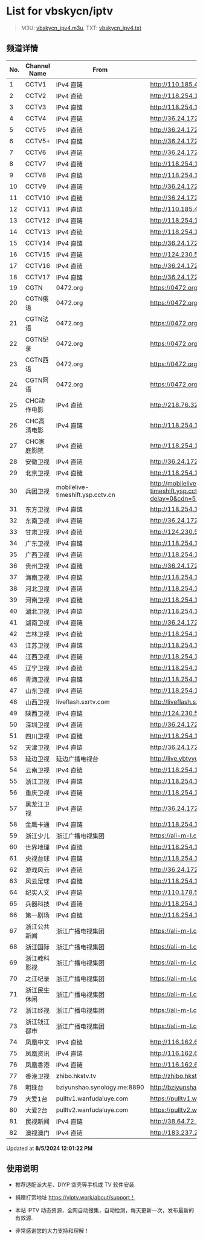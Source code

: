 # List for **vbskycn/iptv**

> M3U: [vbskycn_ipv4.m3u](./vbskycn_ipv4.m3u ), TXT: [vbskycn_ipv4.txt](./txt/vbskycn_ipv4.txt )

## 频道详情

| No. | Channel Name | From | Source |
| --- | ------------ | ---- | ------ |
| 1 | CCTV1 | IPv4 直链 | <http://110.185.42.110:8688/udp/239.93.0.184:5140> |
| 2 | CCTV2 | IPv4 直链 | <http://118.254.158.78:8888/udp/239.76.246.152:1234> |
| 3 | CCTV3 | IPv4 直链 | <http://118.254.158.78:8888/udp/239.76.246.153:1234> |
| 4 | CCTV4 | IPv4 直链 | <http://36.24.172.32:8888/udp/233.50.200.101:5140> |
| 5 | CCTV5 | IPv4 直链 | <http://36.24.172.32:8888/udp/233.50.200.108:5140> |
| 6 | CCTV5+ | IPv4 直链 | <http://36.24.172.32:8888/udp/233.50.201.220:5140> |
| 7 | CCTV6 | IPv4 直链 | <http://36.24.172.32:8888/udp/233.50.200.109:5140> |
| 8 | CCTV7 | IPv4 直链 | <http://118.254.158.78:8888/udp/239.76.246.157:1234> |
| 9 | CCTV8 | IPv4 直链 | <http://118.254.158.78:8888/udp/239.76.246.158:1234> |
| 10 | CCTV9 | IPv4 直链 | <http://36.24.172.32:8888/udp/233.50.200.23:5140> |
| 11 | CCTV10 | IPv4 直链 | <http://36.24.172.32:8888/udp/233.50.200.22:5140> |
| 12 | CCTV11 | IPv4 直链 | <http://110.185.42.110:8688/udp/239.93.0.102:5140> |
| 13 | CCTV12 | IPv4 直链 | <http://118.254.158.78:8888/udp/239.76.246.162:1234> |
| 14 | CCTV13 | IPv4 直链 | <http://118.254.158.78:8888/udp/239.76.246.93:1234> |
| 15 | CCTV14 | IPv4 直链 | <http://36.24.172.32:8888/udp/233.50.200.103:5140> |
| 16 | CCTV15 | IPv4 直链 | <http://124.230.56.89:55555/udp/239.76.245.252:1234> |
| 17 | CCTV16 | IPv4 直链 | <http://36.24.172.32:8888/udp/233.50.200.112:5140> |
| 18 | CCTV17 | IPv4 直链 | <http://36.24.172.32:8888/udp/233.50.200.113:5140> |
| 19 | CGTN | 0472.org | <https://0472.org/hls/cgtn.m3u8> |
| 20 | CGTN俄语 | 0472.org | <https://0472.org/hls/cgtne.m3u8> |
| 21 | CGTN法语 | 0472.org | <https://0472.org/hls/cgtnf.m3u8> |
| 22 | CGTN纪录 | 0472.org | <https://0472.org/hls/cgtnd.m3u8> |
| 23 | CGTN西语 | 0472.org | <https://0472.org/hls/cgtnx.m3u8> |
| 24 | CGTN阿语 | 0472.org | <https://0472.org/hls/cgtna.m3u8> |
| 25 | CHC动作电影 | IPv4 直链 | <http://218.76.32.193:9901/tsfile/live/1020_1.m3u8> |
| 26 | CHC高清电影 | IPv4 直链 | <http://118.254.158.78:8888/udp/239.76.245.242:1234> |
| 27 | CHC家庭影院 | IPv4 直链 | <http://118.254.158.78:8888/udp/239.76.245.241:1234> |
| 28 | 安徽卫视 | IPv4 直链 | <http://36.24.172.32:8888/udp/233.50.200.106:5140> |
| 29 | 北京卫视 | IPv4 直链 | <http://118.254.158.78:8888/udp/239.76.246.184:1234> |
| 30 | 兵团卫视 | mobilelive-timeshift.ysp.cctv.cn | <http://mobilelive-timeshift.ysp.cctv.cn/timeshift/ysp/2022606701/timeshift.m3u8?delay=0&cdn=5202> |
| 31 | 东方卫视 | IPv4 直链 | <http://118.254.158.78:8888/udp/239.76.246.186:1234> |
| 32 | 东南卫视 | IPv4 直链 | <http://36.24.172.32:8888/udp/233.50.201.146:5140> |
| 33 | 甘肃卫视 | IPv4 直链 | <http://124.230.56.89:55555/udp/239.76.246.94:1234> |
| 34 | 广东卫视 | IPv4 直链 | <http://118.254.158.78:8888/udp/239.76.245.189:1234> |
| 35 | 广西卫视 | IPv4 直链 | <http://118.254.158.78:8888/udp/239.76.254.54:9000> |
| 36 | 贵州卫视 | IPv4 直链 | <http://36.24.172.32:8888/udp/233.50.201.142:5140> |
| 37 | 海南卫视 | IPv4 直链 | <http://118.254.158.78:8888/udp/239.76.246.203:1234> |
| 38 | 河北卫视 | IPv4 直链 | <http://118.254.158.78:8888/udp/239.76.245.199:1234> |
| 39 | 河南卫视 | IPv4 直链 | <http://118.254.158.78:8888/udp/239.76.246.202:1234> |
| 40 | 湖北卫视 | IPv4 直链 | <http://118.254.158.78:8888/udp/239.76.246.193:1234> |
| 41 | 湖南卫视 | IPv4 直链 | <http://36.24.172.32:8888/udp/233.50.200.190:5140> |
| 42 | 吉林卫视 | IPv4 直链 | <http://118.254.158.78:8888/udp/239.76.246.201:1234> |
| 43 | 江苏卫视 | IPv4 直链 | <http://118.254.158.78:8888/udp/239.76.246.181:1234> |
| 44 | 江西卫视 | IPv4 直链 | <http://118.254.158.78:8888/udp/239.76.245.225:1234> |
| 45 | 辽宁卫视 | IPv4 直链 | <http://118.254.158.78:8888/udp/239.76.245.197:1234> |
| 46 | 青海卫视 | IPv4 直链 | <http://118.254.158.78:8888/udp/239.76.254.132:9000> |
| 47 | 山东卫视 | IPv4 直链 | <http://118.254.158.78:8888/udp/239.76.246.195:1234> |
| 48 | 山西卫视 | liveflash.sxrtv.com | <http://liveflash.sxrtv.com/live/sxwshd.m3u8?sub_m3u8=true&edge_slice=true> |
| 49 | 陕西卫视 | IPv4 直链 | <http://124.230.56.89:55555/udp/239.76.254.76:9000> |
| 50 | 深圳卫视 | IPv4 直链 | <http://36.24.172.32:8888/udp/233.50.200.188:5140> |
| 51 | 四川卫视 | IPv4 直链 | <http://118.254.158.78:8888/udp/239.76.246.91:1234> |
| 52 | 天津卫视 | IPv4 直链 | <http://36.24.172.32:8888/udp/233.50.200.104:5140> |
| 53 | 延边卫视 | 延边广播电视台 | <http://live.ybtvyun.com/video/s10006-44f040627ca1/index.m3u8> |
| 54 | 云南卫视 | IPv4 直链 | <http://118.254.158.78:8888/udp/239.76.254.60:9000> |
| 55 | 浙江卫视 | IPv4 直链 | <http://118.254.158.78:8888/udp/239.76.246.182:1234> |
| 56 | 重庆卫视 | IPv4 直链 | <http://118.254.158.78:8888/udp/239.76.246.92:1234> |
| 57 | 黑龙江卫视 | IPv4 直链 | <http://36.24.172.32:8888/udp/233.50.200.189:5140> |
| 58 | 金鹰卡通 | IPv4 直链 | <http://118.254.158.78:8888/udp/239.76.245.120:1234> |
| 59 | 浙江少儿 | 浙江广播电视集团 | <https://ali-m-l.cztv.com/channels/lantian/channel008/1080p.m3u8> |
| 60 | 世界地理 | IPv4 直链 | <http://118.254.158.78:8888/udp/239.76.254.57:9000> |
| 61 | 央视台球 | IPv4 直链 | <http://118.254.158.78:8888/udp/239.76.254.58:9000> |
| 62 | 游戏风云 | IPv4 直链 | <http://36.24.172.32:8888/udp/233.50.200.14:5140> |
| 63 | 风云足球 | IPv4 直链 | <http://118.254.158.78:8888/udp/239.76.254.52:9000> |
| 64 | 纪实人文 | IPv4 直链 | <http://110.178.52.143:8082/udp/239.1.1.45:8045> |
| 65 | 兵器科技 | IPv4 直链 | <http://118.254.158.78:8888/udp/239.76.254.59:9000> |
| 66 | 第一剧场 | IPv4 直链 | <http://118.254.158.78:8888/udp/239.76.254.49:9000> |
| 67 | 浙江公共新闻 | 浙江广播电视集团 | <https://ali-m-l.cztv.com/channels/lantian/channel007/1080p.m3u8> |
| 68 | 浙江国际 | 浙江广播电视集团 | <https://ali-m-l.cztv.com/channels/lantian/channel010/1080p.m3u8> |
| 69 | 浙江教科影视 | 浙江广播电视集团 | <https://ali-m-l.cztv.com/channels/lantian/channel004/1080p.m3u8> |
| 70 | 之江纪录 | 浙江广播电视集团 | <https://ali-m-l.cztv.com/channels/lantian/channel012/1080p.m3u8> |
| 71 | 浙江民生休闲 | 浙江广播电视集团 | <https://ali-m-l.cztv.com/channels/lantian/channel006/1080p.m3u8> |
| 72 | 浙江经视 | 浙江广播电视集团 | <https://ali-m-l.cztv.com/channels/lantian/channel003/1080p.m3u8> |
| 73 | 浙江钱江都市 | 浙江广播电视集团 | <https://ali-m-l.cztv.com/channels/lantian/channel002/1080p.m3u8> |
| 74 | 凤凰中文 | IPv4 直链 | <http://116.162.6.192/1.v.smtcdns.net/qctv.fengshows.cn/live/0701pcc72.m3u8> |
| 75 | 凤凰资讯 | IPv4 直链 | <http://116.162.6.192/1.v.smtcdns.net/qctv.fengshows.cn/live/0701pin72.m3u8> |
| 76 | 凤凰香港 | IPv4 直链 | <http://116.162.6.192/1.v.smtcdns.net/qctv.fengshows.cn/live/0701phk72.m3u8> |
| 77 | 香港卫视 | zhibo.hkstv.tv | <http://zhibo.hkstv.tv/livestream/mutfysrq/playlist.m3u8> |
| 78 | 明珠台 | bziyunshao.synology.me:8890 | <http://bziyunshao.synology.me:8890/bysid/2> |
| 79 | 大爱1台 | pulltv1.wanfudaluye.com | <https://pulltv1.wanfudaluye.com/live/tv1.m3u8> |
| 80 | 大爱2台 | pulltv2.wanfudaluye.com | <https://pulltv2.wanfudaluye.com/live/tv2.m3u8> |
| 81 | 民视新闻 | IPv4 直链 | <http://38.64.72.148:80/hls/modn/list/4012/chunklist1.m3u8> |
| 82 | 澳视澳门 | IPv4 直链 | <http://183.237.246.14:9931/tsfile/live/1039_1.m3u8> |

Updated at **8/5/2024 12:01:22 PM**

## 使用说明

- 推荐适配派大星、DIYP 空壳等手机或 TV 软件安装.

- 捐赠打赏地址 <https://viptv.work/about/support！>

- 本站 IPTV 动态资源，全网自动搜集，自动检测，每天更新一次，发布最新的有效源.

- 非常感谢您的大力支持和理解！
